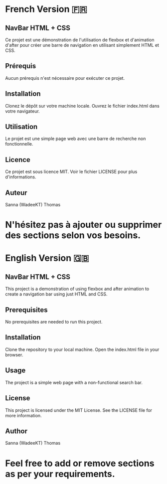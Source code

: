 # French Version 🇫🇷

## NavBar HTML + CSS
Ce projet est une démonstration de l'utilisation de flexbox et d'animation d'after pour créer une barre de navigation en utilisant simplement HTML et CSS.
 
## Prérequis
Aucun prérequis n'est nécessaire pour exécuter ce projet.

## Installation
Clonez le dépôt sur votre machine locale.
Ouvrez le fichier index.html dans votre navigateur.

## Utilisation
Le projet est une simple page web avec une barre de recherche non fonctionnelle.

## Licence
Ce projet est sous licence MIT. Voir le fichier LICENSE pour plus d'informations.

## Auteur
Sanna (WadeeKT) Thomas

# N'hésitez pas à ajouter ou supprimer des sections selon vos besoins.

# English Version 🇬🇧
## NavBar HTML + CSS
This project is a demonstration of using flexbox and after animation to create a navigation bar using just HTML and CSS.

## Prerequisites
No prerequisites are needed to run this project.

## Installation
Clone the repository to your local machine.
Open the index.html file in your browser.

## Usage
The project is a simple web page with a non-functional search bar.

## License
This project is licensed under the MIT License. See the LICENSE file for more information.

## Author
Sanna (WadeeKT) Thomas

# Feel free to add or remove sections as per your requirements.
